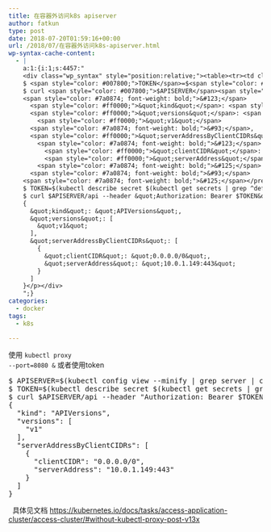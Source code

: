 ```yaml
---
title: 在容器外访问k8s apiserver
author: fatkun
type: post
date: 2018-07-20T01:59:16+00:00
url: /2018/07/在容器外访问k8s-apiserver.html
wp-syntax-cache-content:
  - |
    a:1:{i:1;s:4457:"
    <div class="wp_syntax" style="position:relative;"><table><tr><td class="code"><pre class="bash" style="font-family:monospace;">$ <span style="color: #007800;">APISERVER</span>=$<span style="color: #7a0874; font-weight: bold;">&#40;</span>kubectl config view <span style="color: #660033;">--minify</span> <span style="color: #000000; font-weight: bold;">|</span> <span style="color: #c20cb9; font-weight: bold;">grep</span> server <span style="color: #000000; font-weight: bold;">|</span> <span style="color: #c20cb9; font-weight: bold;">cut</span> <span style="color: #660033;">-f</span> <span style="color: #000000;">2</span>- <span style="color: #660033;">-d</span> <span style="color: #ff0000;">&quot;:&quot;</span> <span style="color: #000000; font-weight: bold;">|</span> <span style="color: #c20cb9; font-weight: bold;">tr</span> <span style="color: #660033;">-d</span> <span style="color: #ff0000;">&quot; &quot;</span><span style="color: #7a0874; font-weight: bold;">&#41;</span>
    $ <span style="color: #007800;">TOKEN</span>=$<span style="color: #7a0874; font-weight: bold;">&#40;</span>kubectl describe secret $<span style="color: #7a0874; font-weight: bold;">&#40;</span>kubectl get secrets <span style="color: #000000; font-weight: bold;">|</span> <span style="color: #c20cb9; font-weight: bold;">grep</span> ^default <span style="color: #000000; font-weight: bold;">|</span> <span style="color: #c20cb9; font-weight: bold;">cut</span> <span style="color: #660033;">-f1</span> <span style="color: #660033;">-d</span> <span style="color: #ff0000;">' '</span><span style="color: #7a0874; font-weight: bold;">&#41;</span> <span style="color: #000000; font-weight: bold;">|</span> <span style="color: #c20cb9; font-weight: bold;">grep</span> <span style="color: #660033;">-E</span> <span style="color: #ff0000;">'^token'</span> <span style="color: #000000; font-weight: bold;">|</span> <span style="color: #c20cb9; font-weight: bold;">cut</span> <span style="color: #660033;">-f2</span> <span style="color: #660033;">-d</span><span style="color: #ff0000;">':'</span> <span style="color: #000000; font-weight: bold;">|</span> <span style="color: #c20cb9; font-weight: bold;">tr</span> <span style="color: #660033;">-d</span> <span style="color: #ff0000;">&quot; &quot;</span><span style="color: #7a0874; font-weight: bold;">&#41;</span>
    $ curl <span style="color: #007800;">$APISERVER</span><span style="color: #000000; font-weight: bold;">/</span>api <span style="color: #660033;">--header</span> <span style="color: #ff0000;">&quot;Authorization: Bearer <span style="color: #007800;">$TOKEN</span>&quot;</span> <span style="color: #660033;">--insecure</span>
    <span style="color: #7a0874; font-weight: bold;">&#123;</span>
      <span style="color: #ff0000;">&quot;kind&quot;</span>: <span style="color: #ff0000;">&quot;APIVersions&quot;</span>,
      <span style="color: #ff0000;">&quot;versions&quot;</span>: <span style="color: #7a0874; font-weight: bold;">&#91;</span>
        <span style="color: #ff0000;">&quot;v1&quot;</span>
      <span style="color: #7a0874; font-weight: bold;">&#93;</span>,
      <span style="color: #ff0000;">&quot;serverAddressByClientCIDRs&quot;</span>: <span style="color: #7a0874; font-weight: bold;">&#91;</span>
        <span style="color: #7a0874; font-weight: bold;">&#123;</span>
          <span style="color: #ff0000;">&quot;clientCIDR&quot;</span>: <span style="color: #ff0000;">&quot;0.0.0.0/0&quot;</span>,
          <span style="color: #ff0000;">&quot;serverAddress&quot;</span>: <span style="color: #ff0000;">&quot;10.0.1.149:443&quot;</span>
        <span style="color: #7a0874; font-weight: bold;">&#125;</span>
      <span style="color: #7a0874; font-weight: bold;">&#93;</span>
    <span style="color: #7a0874; font-weight: bold;">&#125;</span></pre></td></tr></table><p class="theCode" style="display:none;">$ APISERVER=$(kubectl config view --minify | grep server | cut -f 2- -d &quot;:&quot; | tr -d &quot; &quot;)
    $ TOKEN=$(kubectl describe secret $(kubectl get secrets | grep ^default | cut -f1 -d ' ') | grep -E '^token' | cut -f2 -d':' | tr -d &quot; &quot;)
    $ curl $APISERVER/api --header &quot;Authorization: Bearer $TOKEN&quot; --insecure
    {
      &quot;kind&quot;: &quot;APIVersions&quot;,
      &quot;versions&quot;: [
        &quot;v1&quot;
      ],
      &quot;serverAddressByClientCIDRs&quot;: [
        {
          &quot;clientCIDR&quot;: &quot;0.0.0.0/0&quot;,
          &quot;serverAddress&quot;: &quot;10.0.1.149:443&quot;
        }
      ]
    }</p></div>
    ";}
categories:
  - docker
tags:
  - k8s

---
```

使用 <code class="language-shell" data-lang="shell">kubectl proxy --port=8080 &</code>
或者使用token
<pre lang="bash" escaped="true">$ APISERVER=$(kubectl config view --minify | grep server | cut -f 2- -d ":" | tr -d " ")
$ TOKEN=$(kubectl describe secret $(kubectl get secrets | grep ^default | cut -f1 -d ' ') | grep -E '^token' | cut -f2 -d':' | tr -d " ")
$ curl $APISERVER/api --header "Authorization: Bearer $TOKEN" --insecure
{
  "kind": "APIVersions",
  "versions": [
    "v1"
  ],
  "serverAddressByClientCIDRs": [
    {
      "clientCIDR": "0.0.0.0/0",
      "serverAddress": "10.0.1.149:443"
    }
  ]
}</pre>
&nbsp;
具体见文档
https://kubernetes.io/docs/tasks/access-application-cluster/access-cluster/#without-kubectl-proxy-post-v13x
